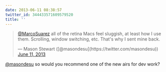 ```yaml
---
date: 2013-06-11 08:38:57
twitter_id: 344433571609579520
title: ''
---
```


<blockquote class="twitter-tweet"><p lang="en" dir="ltr"><a href="https://twitter.com/MarcoSuarez?ref_src=twsrc%5Etfw">@MarcoSuarez</a> all of the retina Macs feel sluggish, at least how I use them. Scrolling, window switching, etc. That&#39;s why I sent mine back.</p>&mdash; Mason Stewart ([@masondesu](https://twitter.com/masondesu)) <a href="https://twitter.com/masondesu/status/344420517316554752?ref_src=twsrc%5Etfw">June 11, 2013</a></blockquote>
<script async src="https://platform.twitter.com/widgets.js" charset="utf-8"></script>

[@masondesu](https://twitter.com/masondesu) so would you recommend one of the new airs for dev work?
